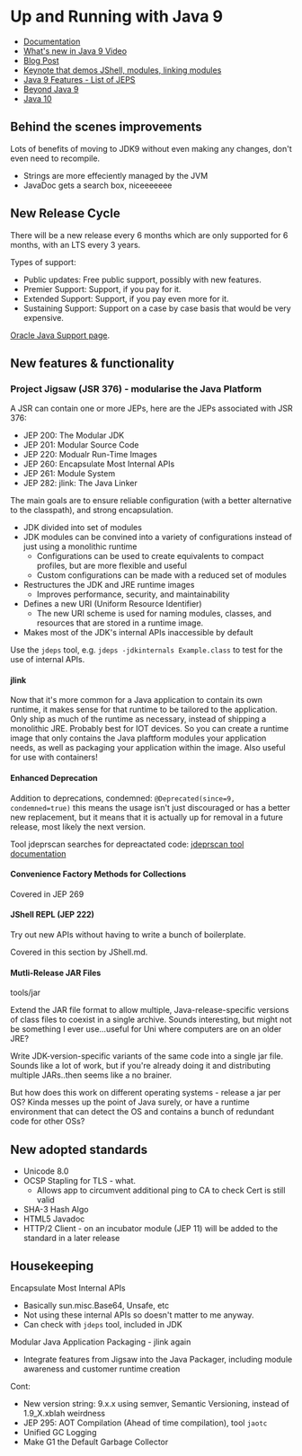 # Up and Running with Java 9

* [Documentation](https://docs.oracle.com/javase/9/)
* [What's new in Java 9 Video](https://youtu.be/9PFcTwRlASY?t=1497)
* [Blog Post](https://blogs.oracle.com/java/features-in-java-8-and-9)
* [Keynote that demos JShell, modules, linking modules](https://www.youtube.com/watch?v=e9eSPtpiGkA)
* [Java 9 Features - List of JEPS](http://openjdk.java.net/projects/jdk9/)
* [Beyond Java 9](http://openjdk.java.net/projects/jdk/)
* [Java 10](http://openjdk.java.net/projects/jdk/10)

## Behind the scenes improvements

Lots of benefits of moving to JDK9 without even making any changes, don't even need to recompile.

* Strings are more effeciently managed by the JVM
* JavaDoc gets a search box, niceeeeeee

## New Release Cycle

There will be a new release every 6 months which are only supported for 6 months, with an LTS every 3 years.

Types of support:

* Public updates: Free public support, possibly with new features.
* Premier Support: Support, if you pay for it.
* Extended Support: Support, if you pay even more for it.
* Sustaining Support: Support on a case by case basis that would be very expensive.

[Oracle Java Support page](http://www.oracle.com/technetwork/java/eol-135779.html).

## New features & functionality

### Project Jigsaw (JSR 376) - modularise the Java Platform

A JSR can contain one or more JEPs, here are the JEPs associated with JSR 376:

* JEP 200: The Modular JDK
* JEP 201: Modular Source Code
* JEP 220: Modualr Run-Time Images
* JEP 260: Encapsulate Most Internal APIs
* JEP 261: Module System
* JEP 282: jlink: The Java Linker

The main goals are to ensure reliable configuration (with a better alternative to the classpath), and strong encapsulation.

* JDK divided into set of modules
* JDK modules can be convined into a variety of configurations instead of just using a monolithic runtime
  * Configurations can be used to create equivalents to compact profiles, but are more flexible and useful
  * Custom configurations can be made with a reduced set of modules
* Restructures the JDK and JRE runtime images
  * Improves performance, security, and maintainability
* Defines a new URI (Uniform Resource Identifier)
  * The new URI scheme is used for naming modules, classes, and resources that are stored in a runtime image.
* Makes most of the JDK's internal APIs inaccessible by default

Use the `jdeps` tool, e.g. `jdeps -jdkinternals Example.class` to test for the use of internal APIs.

#### jlink

Now that it's more common for a Java application to contain its own runtime, it makes sense for that runtime to be tailored to the application.
Only ship as much of the runtime as necessary, instead of shipping a monolithic JRE. Probably best for IOT devices. So you can create a runtime image that only contains the Java plaftform modules your application needs, as well as packaging your application within the image. Also useful for use with containers!

#### Enhanced Deprecation

Addition to deprecations, condemned: `@Deprecated(since=9, condemned=true)` this means the usage isn't just discouraged or has a better new replacement, but it means that it is actually up for removal in a future release, most likely the next version.

Tool jdeprscan searches for depreactated code: [jdeprscan tool documentation](https://docs.oracle.com/javase/9/tools/jdeprscan.htm)

#### Convenience Factory Methods for Collections

Covered in JEP 269

#### JShell REPL (JEP 222)

Try out new APIs without having to write a bunch of boilerplate.

Covered in this section by JShell.md.

#### Mutli-Release JAR Files

tools/jar

Extend the JAR file format to allow multiple, Java-release-specific versions of class files to coexist in a single archive. Sounds interesting, but might not be something I ever use...useful for Uni where computers are on an older JRE?

Write JDK-version-specific variants of the same code into a single jar file. Sounds like a lot of work, but if you're already doing it and distributing multiple JARs..then seems like a no brainer.

But how does this work on different operating systems - release a jar per OS? Kinda messes up the point of Java surely, or have a runtime environment that can detect the OS and contains a bunch of redundant code for other OSs?

## New adopted standards

* Unicode 8.0
* OCSP Stapling for TLS - what.
  * Allows app to circumvent additional ping to CA to check Cert is still valid
* SHA-3 Hash Algo
* HTML5 Javadoc
* HTTP/2 Client - on an incubator module (JEP 11) will be added to the standard in a later release

## Housekeeping

Encapsulate Most Internal APIs

* Basically sun.misc.Base64, Unsafe, etc
* Not using these internal APIs so doesn't matter to me anyway.
* Can check with `jdeps` tool, included in JDK

Modular Java Application Packaging - jlink again

* Integrate features from Jigsaw into the Java Packager, including module awareness and customer runtime creation

Cont:

* New version string: 9.x.x using semver, Semantic Versioning, instead of 1.9_X.xblah weirdness
* JEP 295: AOT Compilation (Ahead of time compilation), tool `jaotc`
* Unified GC Logging
* Make G1 the Default Garbage Collector